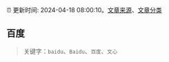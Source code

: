 :alarm_clock: 更新时间: 2024-04-18 08:00:10。[文章来源](/README.md)、[文章分类](/TAGS.md)

## 百度


> 关键字：`baidu`、`Baidu`、`百度`、`文心`




